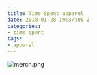 ```yaml
---
title: Time Spent apparel
date: 2018-01-28 19:37:00 Z
categories:
- time spent
tags:
- apparel
---
```


![merch.png](/uploads/merch.png)